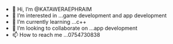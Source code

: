- 👋 Hi, I’m @KATAWERAEPHRAIM
- 👀 I’m interested in ...game development and app development
- 🌱 I’m currently learning ...c++
- 💞️ I’m looking to collaborate on ...app development 
- 📫 How to reach me ...0754730838

<!---
KATAWERAEPHRAIM/KATAWERAEPHRAIM is a ✨ special ✨ repository because its `README.md` (this file) appears on your GitHub profile.
You can click the Preview link to take a look at your changes.
--->

